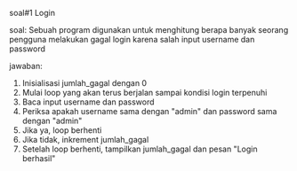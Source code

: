 soal#1 Login

soal: Sebuah program digunakan untuk menghitung berapa banyak seorang pengguna melakukan gagal login karena salah input username dan password

jawaban:
1. Inisialisasi jumlah_gagal dengan 0
2. Mulai loop yang akan terus berjalan sampai kondisi login terpenuhi
3. Baca input username dan password
4. Periksa apakah username sama dengan "admin" dan password sama dengan "admin"
5. Jika ya, loop berhenti
6. Jika tidak, inkrement jumlah_gagal 
7. Setelah loop berhenti, tampilkan jumlah_gagal dan pesan "Login berhasil"
